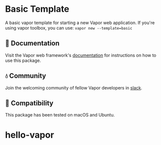 # Basic Template

A basic vapor template for starting a new Vapor web application. If you're using vapor toolbox, you can use: `vapor new --template=basic`

## 📖 Documentation

Visit the Vapor web framework's [documentation](http://docs.vapor.codes) for instructions on how to use this package.

## 💧 Community

Join the welcoming community of fellow Vapor developers in [slack](http://vapor.team).

## 🔧 Compatibility

This package has been tested on macOS and Ubuntu.
# hello-vapor
